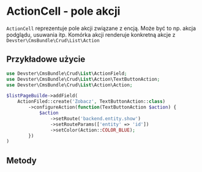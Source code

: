# ActionCell - pole akcji


`ActionCell` reprezentuje pole akcji związane z encją. Może być to np. akcja podglądu, usuwania itp. Komórka akcji renderuje konkretną akcje z `Devster\CmsBundle\Crud\List\Action`

## Przykładowe użycie

```php
use Devster\CmsBundle\Crud\List\ActionField;
use Devster\CmsBundle\Crud\List\Action\TextButtonAction;
use Devster\CmsBundle\Crud\List\Action\Action;

$listPageBuilde->addField(  
    ActionFiled::create('Zobacz', TextButtonAction::class) 
        ->configureAction(function(TextButtonAction $action) {
            $action
                ->setRoute('backend.entity.show')  
                ->setRouteParams(['entity' => 'id'])  
                ->setColor(Action::COLOR_BLUE);
        })  
)
```

## Metody
